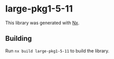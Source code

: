 # large-pkg1-5-11

This library was generated with [Nx](https://nx.dev).

## Building

Run `nx build large-pkg1-5-11` to build the library.
